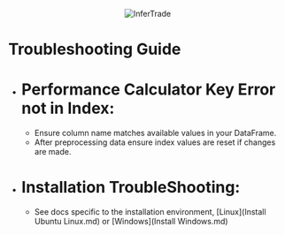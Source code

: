 <p align="center">
  <img src="https://www.infertrade.com/static/media/InferTradeLogo.5c2cc437.svg" alt="InferTrade"/>
</p>

# Troubleshooting Guide
   
 - # Performance Calculator Key Error not in Index:
      - Ensure column name matches available values in your DataFrame.
      - After preprocessing data ensure index values are reset if changes are made.


 - # Installation TroubleShooting: 
      - See docs specific to the installation environment, [Linux](Install Ubuntu Linux.md) or [Windows](Install Windows.md) 

